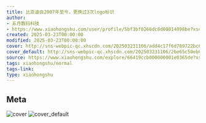 ```yaml
---
title: 比亚迪自2007年至今，更换过3次logo标识
author:
- 五月数码科技
- https://www.xiaohongshu.com/user/profile/5bf3bf0266dc8d00014098be?xsec_token=undefined
created: 2025-03-23T00:00:00
modified: 2025-03-23T00:00:00
cover: http://sns-webpic-qc.xhscdn.com/202503231106/add4c17f6d789722bc62cd6d81892dd9/spectrum/1040g34o312nok8oi1k0g4bs8mcvg565upqmmaf8!nc_n_webp_prv_1
cover_default: http://sns-webpic-qc.xhscdn.com/202503231106/2be65c50eb6797804d6afbad3e236664/spectrum/1040g34o312nok8oi1k0g4bs8mcvg565upqmmaf8!nc_n_webp_mw_1
source: https://www.xiaohongshu.com/explore/66419ccb000000001e0365de?xsec_token=ABKMRuteAlLjuuELipKit50aKR9C-GYm7l2elnd_STLe8=
tags: xiaohongshu/normal
tags-link:
type: xiaohongshu
---
```


## Meta

![cover](http://sns-webpic-qc.xhscdn.com/202503231106/add4c17f6d789722bc62cd6d81892dd9/spectrum/1040g34o312nok8oi1k0g4bs8mcvg565upqmmaf8!nc_n_webp_prv_1)
![cover_default](http://sns-webpic-qc.xhscdn.com/202503231106/2be65c50eb6797804d6afbad3e236664/spectrum/1040g34o312nok8oi1k0g4bs8mcvg565upqmmaf8!nc_n_webp_mw_1)
